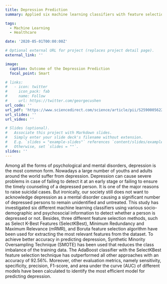 ```yaml
---
title: Depression Prediction
summary: Applied six machine learning classifiers with feature selection methods on imbalanced socio-demographic and psychosocial data for predicting depression. 

tags:
  - Machine Learning
  - Healthcare

date: '2020-05-01T00:00:00Z'

# Optional external URL for project (replaces project detail page).
external_link: ''

image:
  caption: Outcome of the Depression Prediction
  focal_point: Smart

# links:
#   - icon: twitter
#     icon_pack: fab
#     name: Follow
#     url: https://twitter.com/georgecushen
url_code: ''
url_pdf: 'https://www.sciencedirect.com/science/article/pii/S2590005622000534'
url_slides: ''
url_video: ''

# Slides (optional).
#   Associate this project with Markdown slides.
#   Simply enter your slide deck's filename without extension.
#   E.g. `slides = "example-slides"` references `content/slides/example-slides.md`.
#   Otherwise, set `slides = ""`.
slides: ''
---
```


Among all the forms of psychological and mental disorders, depression is the most common form. Nowadays a large number of youths and adults around the world suffer from depression. Depression can cause severe problems in case of failing to detect it at an early stage or failing to ensure the timely counseling of a depressed person. It is one of the major reasons to raise suicidal cases. But ironically, our society still does not want to acknowledge depression as a mental disorder causing a significant number of depressed persons to remain unidentified and untreated. This study has investigated six different machine learning classifiers using various socio-demographic and psychosocial information to detect whether a person is depressed or not. Besides, three different feature selection methods, such as Select K-Best Features (SelectKBest), Minimum Redundancy and Maximum Relevance (mRMR), and Boruta feature selection algorithm have been used for extracting the most relevant features from the dataset. To achieve better accuracy in predicting depression, Synthetic Minority Oversampling Technique (SMOTE) has been used that reduces the class imbalance of the training data. The AdaBoost classifier with the SelectKBest feature selection technique has outperformed all other approaches with an accuracy of 92.56%. Moreover, other evaluation metrics, namely sensitivity, specificity, precision, F1-score, and area under the curve (AUC) of different models have been calculated to identify the most efficient model for predicting depression.